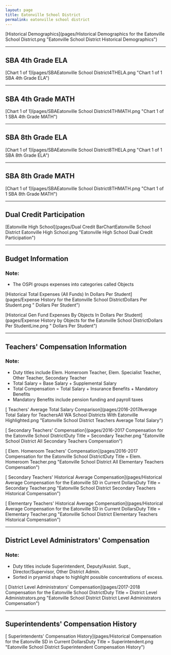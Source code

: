 ```yaml
---
layout: page
title: Eatonville School District
permalink: eatonville school district
---
```



[Historical Demographics](pages/Historical Demographics for the Eatonville School District.png "Eatonville School District Historical Demographics")

___

## SBA 4th Grade ELA

[Chart 1 of 1](pages/SBAEatonville School District4THELA.png "Chart 1 of 1 SBA 4th Grade ELA")


___

## SBA 4th Grade MATH

[Chart 1 of 1](pages/SBAEatonville School District4THMATH.png "Chart 1 of 1 SBA 4th Grade MATH")


___

## SBA 8th Grade ELA

[Chart 1 of 1](pages/SBAEatonville School District8THELA.png "Chart 1 of 1 SBA 8th Grade ELA")


___

## SBA 8th Grade MATH

[Chart 1 of 1](pages/SBAEatonville School District8THMATH.png "Chart 1 of 1 SBA 8th Grade MATH")


___

## Dual Credit Participation

[Eatonville High School](pages/Dual Credit BarChartEatonville School District Eatonville High School.png "Eatonville High School Dual Credit Participation")


___

## Budget Information
### Note:
- The OSPI groups expenses into categories called Objects

[Historical Total Expenses (All Funds) In Dollars Per Student](pages/Expense History for the Eatonville School DistrictDollars Per Student.png " Dollars Per Student")

[Historical Gen Fund Expenses By Objects In Dollars Per Student](pages/Expense History by Objects for the Eatonville School DistrictDollars Per StudentLine.png " Dollars Per Student")


___

## Teachers' Compensation Information
### Note:
- Duty titles include Elem. Homeroom Teacher, Elem. Specialist Teacher, Other Teacher, Secondary Teacher
- Total Salary = Base Salary + Supplemental Salary
- Total Compensation = Total Salary + Insurance Benefits + Mandatory Benefits
- Mandatory Benefits include pension funding and payroll taxes

[ Teachers' Average Total Salary Comparison](pages/2016-2017Average Total Salary for TeachersAll WA School Districts With Eatonville Highlighted.png "Eatonville School District Teachers Average Total Salary")

[ Secondary Teachers' Compensation](pages/2016-2017 Compensation for the Eatonville School DistrictDuty Title = Secondary Teacher.png "Eatonville School District All Secondary Teachers Compensation")

[ Elem. Homeroom Teachers' Compensation](pages/2016-2017 Compensation for the Eatonville School DistrictDuty Title = Elem. Homeroom Teacher.png "Eatonville School District All Elementary Teachers Compensation")

[ Secondary Teachers' Historical Average Compensation](pages/Historical Average Compensation for the Eatonville SD in Current DollarsDuty Title = Secondary Teacher.png "Eatonville School District Secondary Teachers Historical Compensation")

[ Elementary Teachers' Historical Average Compensation](pages/Historical Average Compensation for the Eatonville SD in Current DollarsDuty Title = Elementary Teacher.png "Eatonville School District Elementary Teachers Historical Compensation")


___

## District Level Administrators' Compensation

### Note:
- Duty titles include Superintendent, Deputy/Assist. Supt., Director/Supervisor, Other District Admin.
- Sorted in pryamid shape to highlight possible concentrations of excess.

[ District Level Administrators' Compensation](pages/2017-2018 Compensation for the Eatonville School DistrictDuty Title = District Level Administrators.png "Eatonville School District District Level Administrators Compensation")


___

## Superintendents' Compensation History

[ Superintendents' Compensation History](pages/Historical Compensation for the Eatonville SD in Current DollarsDuty Title = Superintendent.png "Eatonville School District Superintendent Compensation History")

